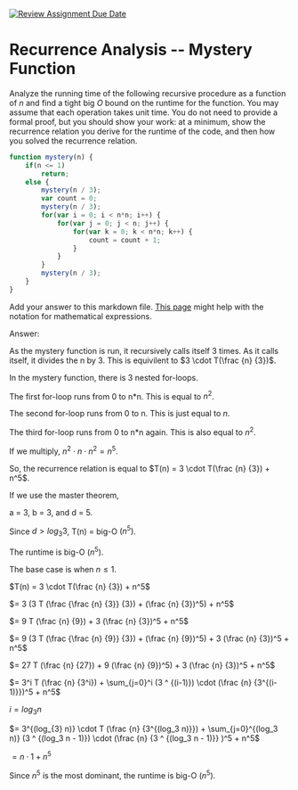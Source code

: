 [![Review Assignment Due Date](https://classroom.github.com/assets/deadline-readme-button-24ddc0f5d75046c5622901739e7c5dd533143b0c8e959d652212380cedb1ea36.svg)](https://classroom.github.com/a/OlW38W4k)
# Recurrence Analysis -- Mystery Function

Analyze the running time of the following recursive procedure as a function of
$n$ and find a tight big $O$ bound on the runtime for the function. You may
assume that each operation takes unit time. You do not need to provide a formal
proof, but you should show your work: at a minimum, show the recurrence relation
you derive for the runtime of the code, and then how you solved the recurrence
relation.

```javascript
function mystery(n) {
    if(n <= 1)
        return;
    else {
        mystery(n / 3);
        var count = 0;
        mystery(n / 3);
        for(var i = 0; i < n*n; i++) {
            for(var j = 0; j < n; j++) {
                for(var k = 0; k < n*n; k++) {
                    count = count + 1;
                }
            }
        }
        mystery(n / 3);
    }
}
```

Add your answer to this markdown file. [This
page](https://docs.github.com/en/get-started/writing-on-github/working-with-advanced-formatting/writing-mathematical-expressions)
might help with the notation for mathematical expressions.

Answer:

As the mystery function is run, it recursively calls itself 3 times. As it calls itself, it divides the n by 3. This is equivilent to $3 \cdot T(\frac {n} {3})$.

In the mystery function, there is 3 nested for-loops. 

The first for-loop runs from 0 to n*n. This is equal to $n^2$.

The second for-loop runs from 0 to n. This is just equal to $n$.

The third for-loop runs from 0 to n*n again. This is also equal to $n^2$.

If we multiply, $n^2 \cdot n \cdot n^2 = n^5$.

So, the recurrence relation is equal to $T(n) = 3 \cdot T(\frac {n} {3}) + n^5$.

If we use the master theorem,

a = 3, b = 3, and d = 5.

Since $d > log_{3} 3$, T(n) = big-O $(n^5)$.

The runtime is big-O $(n^5)$.

The base case is when $n \leq 1$.

$T(n) = 3 \cdot T(\frac {n} {3}) + n^5$

$= 3 (3 T (\frac {\frac {n} {3}} {3}) + (\frac {n} {3})^5) + n^5$

$= 9 T (\frac {n} {9}) + 3 (\frac {n} {3})^5 + n^5$

$= 9 (3 T (\frac {\frac {n} {9}} {3}) + (\frac {n} {9})^5) + 3 (\frac {n} {3})^5 + n^5$

$= 27 T (\frac {n} {27}) + 9 (\frac {n} {9})^5) + 3 (\frac {n} {3})^5 + n^5$

$= 3^i T (\frac {n} {3^i}) + \sum_{j=0}^i (3 ^ {(i-1)}) \cdot (\frac {n} {3^{(i-1)}})^5 + n^5$

$i = log_3 n$

$= 3^{(log_{3} n)} \cdot T (\frac {n} {3^{(log_3 n)}}) + \sum_{j=0}^{(log_3 n)}  (3 ^ {(log_3 n - 1)}) \cdot (\frac {n} {3 ^ {(log_3 n - 1)}} )^5 + n^5$

$= n \cdot 1 + n^5$

Since $n^5$ is the most dominant, the runtime is big-O ($n^5$).

